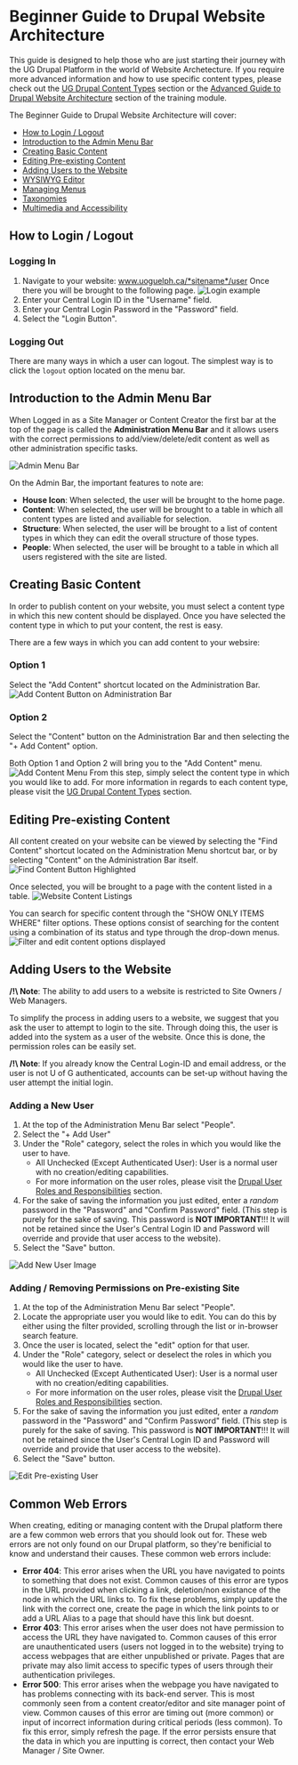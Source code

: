 # Beginner Guide to Drupal Website Architecture

This guide is designed to help those who are just starting their journey with the UG Drupal Platform in the world of Website Archetecture. If you require more advanced information and how to use specific content types, please check out the [UG Drupal Content Types](ugcontenttypes.md) section or the [Advanced Guide to Drupal Website Architecture](advancedGuide.md) section of the training module.

The Beginner Guide to Drupal Website Architecture will cover:

* [How to Login / Logout](basicbeginner.md#how-to-login--logout)
* [Introduction to the Admin Menu Bar](basicbeginner.md#introduction-to-the-admin-menu-bar)
* [Creating Basic Content](basicbeginner.md#creating-basic-content)
* [Editing Pre-existing Content](basicbeginner.md#editing-pre-existing-content)
* [Adding Users to the Website](basicbeginner.md#adding-users-to-the-website)
* [WYSIWYG Editor](wysiwyg-editor.md)
* [Managing Menus](menuitems.md)
* [Taxonomies](taxonomies.md)
* [Multimedia and Accessibility](multimedia.md)

## How to Login / Logout
### Logging In
1. Navigate to your website: www.uoguelph.ca/*sitename*/user Once there you will be brought to the following page.
![Login example](images/userlogin.png)
2. Enter your Central Login ID in the "Username" field.
3. Enter your Central Login Password in the "Password" field.
4. Select the "Login Button".

### Logging Out
There are many ways in which a user can logout. The simplest way is to click the `logout` option located on the menu bar.

## Introduction to the Admin Menu Bar
When Logged in as a Site Manager or Content Creator the first bar at the top of the page is called the **Administration Menu Bar** and it allows users with the correct permissions to add/view/delete/edit content as well as other administration specific tasks.

![Admin Menu Bar](images/admin_menu_bar.png)

On the Admin Bar, the important features to note are:

* **House Icon**: When selected, the user will be brought to the home page.
* **Content**: When selected, the user will be brought to a table in which all content types are listed and availiable for selection.
* **Structure**: When selected, the user will be brought to a list of content types in which they can edit the overall structure of those types.
* **People**: When selected, the user will be brought to a table in which all users registered with the site are listed.

## Creating Basic Content
In order to publish content on your website, you must select a content type in which this new content should be displayed. Once you have selected the content type in which to put your content, the rest is easy.

There are a few ways in which you can add content to your websire:

### Option 1
Select the "Add Content" shortcut located on the Administration Bar.
![Add Content Button on Administration Bar](images/Content.png)

### Option 2
Select the "Content" button on the Administration Bar and then selecting the "+ Add Content" option.

Both Option 1 and Option 2 will bring you to the "Add Content" menu.
![Add Content Menu](images/addcon.png)
From this step, simply select the content type in which you would like to add.
For more information in regards to each content type, please visit the [UG Drupal Content Types](ugcontenttypes.md) section.


## Editing Pre-existing Content
All content created on your website can be viewed by selecting the "Find Content" shortcut located on the Administration Menu shortcut bar, or by selecting "Content" on the Administration Bar itself.
![Find Content Button Highlighted](images/findcontent.png)

Once selected, you will be brought to a page with the content listed in a table.
![Website Content Listings](images/contentMenu.png)

You can search for specific content through the "SHOW ONLY ITEMS WHERE" filter options.
These options consist of searching for the content using a combination of its status and type through the drop-down menus.
![Filter and edit content options displayed](images/filterandedit.png)

## Adding Users to the Website
**/!\ Note**: The ability to add users to a website is restricted to Site Owners / Web Managers.

To simplify the process in adding users to a website, we suggest that you ask the user to attempt to login to the site. Through doing this, the user is added into the system as a user of the website. Once this is done, the permission roles can be easily set.

**/!\ Note**: If you already know the Central Login-ID and email address, or the user is not U of G authenticated, accounts can be set-up without having the user attempt the initial login.

### Adding a New User
1. At the top of the Administration Menu Bar select "People".
2. Select the "+ Add User"
3. Under the "Role" category, select the roles in which you would like the user to have. 
    * All Unchecked (Except Authenticated User): User is a normal user with no creation/editing capabilities.
    * For more information on the user roles, please visit the [Drupal User Roles and Responsibilities](rolesandresp.md) section.
4. For the sake of saving the information you just edited, enter a *random* password in the "Password" and "Confirm Password" field. (This step is purely for the sake of saving. This password is **NOT IMPORTANT**!!! It will not be retained since the User's Central Login ID and Password will override and provide that user access to the website).
5. Select the "Save" button.

![Add New User Image](images/newUser.png)

### Adding /  Removing Permissions on Pre-existing Site

1. At the top of the Administration Menu Bar select "People".
2. Locate the appropriate user you would like to edit. You can do this by either using the filter provided, scrolling through the list or in-browser search feature.
4. Once the user is located, select the "edit" option for that user.
5. Under the "Role" category, select or deselect the roles in which you would like the user to have. 
    * All Unchecked (Except Authenticated User): User is a normal user with no creation/editing capabilities.
    * For more information on the user roles, please visit the [Drupal User Roles and Responsibilities](rolesandresp.md) section.
5. For the sake of saving the information you just edited, enter a *random* password in the "Password" and "Confirm Password" field. (This step is purely for the sake of saving. This password is **NOT IMPORTANT**!!! It will not be retained since the User's Central Login ID and Password will override and provide that user access to the website).
6. Select the "Save" button.

![Edit Pre-existing User](images/editUser.png)

## Common Web Errors
When creating, editing or managing content with the Drupal platform there are a few common web errors that you should look out for. These web errors are not only found on our Drupal platform, so they're benificial to know and understand their causes.
These common web errors include:

* **Error 404**: This error arises when the URL you have navigated to points to something that does not exist. Common causes of this error are typos in the URL provided when clicking a link, deletion/non existance of the node in which the URL links to. To fix these problems, simply update the link with the correct one, create the page in which the link points to or add a URL Alias to a page that should have this link but doesnt.
* **Error 403**: This error arises when the user does not have permission to access the URL they have navigated to. Common causes of this error are unauthenticated users (users not logged in to the website) trying to access webpages that are either unpublished or private. Pages that are private may also limit access to specific types of users through their authentication privileges.
* **Error 500**: This error arises when the webpage you have navigated to has problems connecting with its back-end server. This is most commonly seen from a content creator/editor and site manager point of view. Common causes of this error are timing out (more common) or input of incorrect information during critical periods (less common). To fix this error, simply refresh the page. If the error persists ensure that the data in which you are inputting is correct, then contact your Web Manager / Site Owner.
